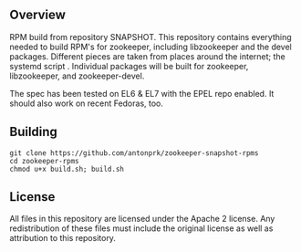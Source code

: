 ## Overview
RPM build from repository SNAPSHOT. This repository contains everything needed to build RPM's for zookeeper, including libzookeeper and the devel packages. Different pieces are taken from places around the internet; the systemd script . Individual packages will be built for zookeeper, libzookeeper, and zookeeper-devel.

The spec has been tested on EL6 & EL7 with the EPEL repo enabled.
It should also work on recent Fedoras, too.

## Building
    git clone https://github.com/antonprk/zookeeper-snapshot-rpms
    cd zookeeper-rpms
    chmod u+x build.sh; build.sh

## License
All files in this repository are licensed under the Apache 2 license. Any
redistribution of these files must include the original license as well as
attribution to this repository.

